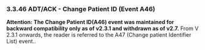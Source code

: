 ### 3.3.46 ADT/ACK - Change Patient ID (Event A46)

**Attention: The Change Patient ID(A46) event was maintained for backward compatibility only as of v2.3.1 and withdrawn as of v2.7.** From V 2.3.1 onwards, the reader is referred to the A47 (Change patient Identifier List) event..
